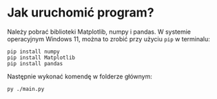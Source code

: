 # Jak uruchomić program?
Należy pobrać biblioteki Matplotlib, numpy i pandas. W systemie operacyjnym Windows 11, można to zrobić przy użyciu ```pip``` w terminalu:
```
pip install numpy
pip install Matplotlib
pip install pandas
```
Następnie wykonać komendę w folderze głównym:
```
py ./main.py
```
